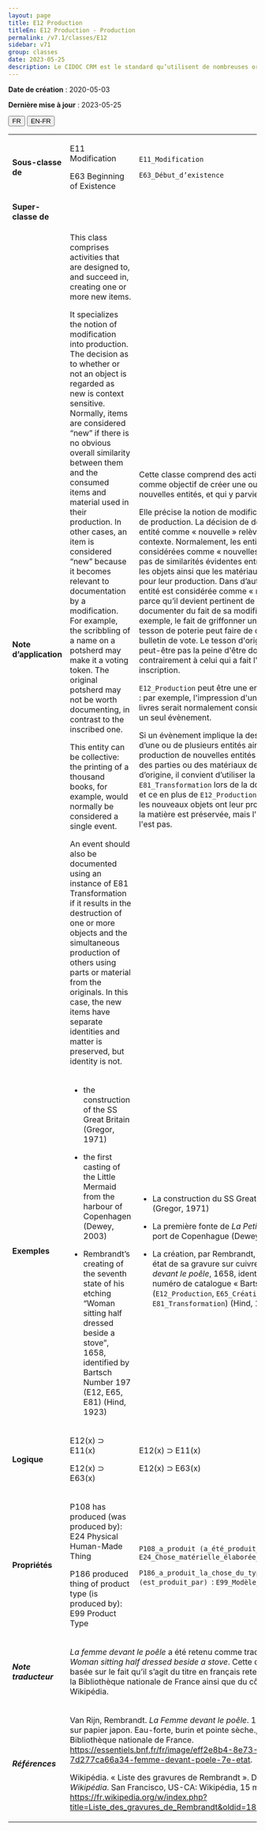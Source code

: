 ```yaml
---
layout: page
title: E12 Production
titleEn: E12 Production - Production
permalink: /v7.1/classes/E12
sidebar: v71
group: classes
date: 2023-05-25
description: Le CIDOC CRM est le standard qu’utilisent de nombreuses organisations pour l’échange et l’intégration de jeux de données et de spécifications patrimoniales. Il est développé et maintenu à jour exclusivement en anglais par le CRM SIG, un sous-groupe du Conseil international des musées (ICOM). Ceci est une traduction officielle en français développée par la Traduction en français du CIDOC CRM, une initiative qui offre une version française à jour et accessible ouvertement et gratuitement du standard CIDOC CRM et en démocratise l'usage dans la communauté patrimoniale francophone. ------------ The CIDOC CRM is the standard used by many heritage organizations for the exchange and integration of museum collection datasets and specifications. It is developed and maintained exclusively in English by the CRM SIG, a subgroup of the International Council of Museums (ICOM). This is an official translation developed by the Traduction en français du CIDOC CRM, an initiative offering an open, up-to-date, and free French version of the CIDOC CRM standard, and democratizing its use in the francophone heritage community.
---
```


**Date de création** : 2020-05-03

**Dernière mise à jour** : 2023-05-25

<div class="lang-buttons">
 <button id="fr" class="activate">FR</button>
 <button id="en-fr">EN-FR</button>
</div>

<table>
<tbody>
<tr>
<td><strong>Sous-classe de</strong></td>
<td class="en">
<p>E11 Modification</p>
<p>E63 Beginning of Existence</p>
</td>
<td>
<p><code class="language-plaintext highlighter-rouge">E11_Modification</code> </p>
<p><code class="language-plaintext highlighter-rouge">E63_Début_d’existence</code> </p>
</td>
</tr>
<tr>
<td><strong>Super-classe de</strong></td>
<td class="en">
</td>
<td>
</td>
</tr>
<tr>
<td><strong>Note d’application</strong></td>
<td class="en">
<p>This class comprises activities that are designed to, and succeed in, creating one or more new items.</p>
<p>It specializes the notion of modification into production. The decision as to whether or not an object is regarded as new is context sensitive. Normally, items are considered “new” if there is no obvious overall similarity between them and the consumed items and material used in their production. In other cases, an item is considered “new” because it becomes relevant to documentation by a modification. For example, the scribbling of a name on a potsherd may make it a voting token. The original potsherd may not be worth documenting, in contrast to the inscribed one.</p>
<p>This entity can be collective: the printing of a thousand books, for example, would normally be considered a single event.</p>
<p>An event should also be documented using an instance of E81 Transformation if it results in the destruction of one or more objects and the simultaneous production of others using parts or material from the originals. In this case, the new items have separate identities and matter is preserved, but identity is not.</p>
</td>
<td>
<p>Cette classe comprend des activités qui ont comme objectif de créer une ou plusieurs nouvelles entités, et qui y parviennent.</p>
<p>Elle précise la notion de modification en celle de production. La décision de désigner une entité comme « nouvelle » relève du contexte. Normalement, les entités sont considérées comme « nouvelles » s'il n'y a pas de similarités évidentes entre celles-ci et les objets ainsi que les matériaux utilisés pour leur production. Dans d’autres cas, une entité est considérée comme « nouvelle » parce qu’il devient pertinent de la documenter du fait de sa modification. Par exemple, le fait de griffonner un nom sur un tesson de poterie peut faire de ce dernier un bulletin de vote. Le tesson d'origine ne vaut peut-être pas la peine d'être documenté, contrairement à celui qui a fait l'objet d'une inscription.</p>
<p><code class="language-plaintext highlighter-rouge">E12_Production</code> peut être une entité collective : par exemple, l'impression d'un millier de livres serait normalement considérée comme un seul évènement.</p>
<p>Si un évènement implique la destruction d’une ou de plusieurs entités ainsi que la production de nouvelles entités en utilisant des parties ou des matériaux des entités d’origine, il convient d’utiliser la classe <code class="language-plaintext highlighter-rouge">E81_Transformation</code> lors de la documentation, et ce en plus de <code class="language-plaintext highlighter-rouge">E12_Production</code>. Dans ce cas, les nouveaux objets ont leur propre identité : la matière est préservée, mais l'identité ne l'est pas.</p>
</td>
</tr>
<tr>
<td><strong>Exemples</strong></td>
<td class="en">
<ul>
<li><p>the construction of the SS Great Britain (Gregor, 1971)</p>
</li>
<li><p>the first casting of the Little Mermaid from the harbour of Copenhagen (Dewey, 2003)</p>
</li>
<li><p>Rembrandt’s creating of the seventh state of his etching “Woman sitting half dressed beside a stove”, 1658, identified by Bartsch Number 197 (E12, E65, E81) (Hind, 1923)</p>
</li>
</ul>
</td>
<td>
<ul>
<li><p>La construction du SS Great Britain (Gregor, 1971)</p>
</li>
<li><p>La première fonte de <em>La Petite Sirène</em> au port de Copenhague (Dewey, 2003)</p>
</li>
<li><p>La création, par Rembrandt, du septième état de sa gravure sur cuivre <em>La Femme devant le poêle</em>, 1658, identifié par le numéro de catalogue « Bartsch 197 » (<code class="language-plaintext highlighter-rouge">E12_Production</code>, <code class="language-plaintext highlighter-rouge">E65_Création</code>, <code class="language-plaintext highlighter-rouge">E81_Transformation</code>) (Hind, 1923)</p>
</li>
</ul>
</td>
</tr>
<tr>
<td><strong>Logique</strong></td>
<td class="en">
<p>E12(x) ⊃ E11(x)</p>
<p>E12(x) ⊃ E63(x)</p>
</td>
<td>
<p>E12(x) ⊃ E11(x)</p>
<p>E12(x) ⊃ E63(x)</p>
</td>
</tr>
<tr>
<td><strong>Propriétés</strong></td>
<td class="en">
<p>P108 has produced (was produced by): E24 Physical Human-Made Thing</p>
<p>P186 produced thing of product type (is produced by): E99 Product Type</p>
</td>
<td>
<p><code class="language-plaintext highlighter-rouge">P108_a_produit (a_été_produit_par)</code> : <code class="language-plaintext highlighter-rouge">E24_Chose_matérielle_élaborée_par_l’humain</code> </p>
<p><code class="language-plaintext highlighter-rouge">P186_a_produit_la_chose_du_type (est_produit_par) </code>: <code class="language-plaintext highlighter-rouge">E99_Modèle_de_produit</code></p>
</td>
</tr>
<tr>
<td><strong><em>Note traducteur</em></strong></td>
<td colspan="2">
<p><em>La femme devant le poêle</em> a été retenu comme traduction de <em>Woman sitting half dressed beside a stove</em>. Cette décision est basée sur le fait qu’il s’agit du titre en français retenu du côté de la Bibliothèque nationale de France ainsi que du côté de Wikipédia. </p>
</td>
</tr>
<tr>
<td><strong><em>Références</em></strong></td>
<td colspan="2">
<p>Van Rijn, Rembrandt. <em>La Femme devant le poêle</em>. 1658. Épreuve sur papier japon. Eau-forte, burin et pointe sèche., 27 x 18 cm. Bibliothèque nationale de France.<a href="https://essentiels.bnf.fr/fr/image/eff2e8b4-8e73-4800-91fb-7d277ca66a34-femme-devant-poele-7e-etat"><span class="underline"> </span></a><a href="https://essentiels.bnf.fr/fr/image/eff2e8b4-8e73-4800-91fb-7d277ca66a34-femme-devant-poele-7e-etat"><span class="underline">https://essentiels.bnf.fr/fr/image/eff2e8b4-8e73-4800-91fb-7d277ca66a34-femme-devant-poele-7e-etat</span></a>.</p>
<p>Wikipédia. « Liste des gravures de Rembrandt ». Dans <em>Wikipédia</em>. San Francisco, US-CA: Wikipédia, 15 mars 2021.<a href="https://fr.wikipedia.org/w/index.php?title=Liste_des_gravures_de_Rembrandt&oldid=180898582"><span class="underline"> </span></a><a href="https://fr.wikipedia.org/w/index.php?title=Liste_des_gravures_de_Rembrandt&oldid=180898582"><span class="underline">https://fr.wikipedia.org/w/index.php?title=Liste_des_gravures_de_Rembrandt&oldid=180898582</span></a>.</p>
</td>
</tr>
</tbody>
</table>
